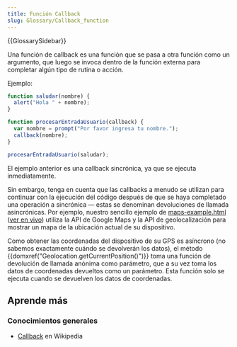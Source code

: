 ```yaml
---
title: Función Callback
slug: Glossary/Callback_function
---
```


{{GlossarySidebar}}

Una función de callback es una función que se pasa a otra función como un argumento, que luego se invoca dentro de la función externa para completar algún tipo de rutina o acción.

Ejemplo:

```js
function saludar(nombre) {
  alert("Hola " + nombre);
}

function procesarEntradaUsuario(callback) {
  var nombre = prompt("Por favor ingresa tu nombre.");
  callback(nombre);
}

procesarEntradaUsuario(saludar);
```

El ejemplo anterior es una callback sincrónica, ya que se ejecuta inmediatamente.

Sin embargo, tenga en cuenta que las callbacks a menudo se utilizan para continuar con la ejecución del código después de que se haya completado una operación a sincrónica — estas se denominan devoluciones de llamada asincrónicas. Por ejemplo, nuestro sencillo ejemplo de [maps-example.html](https://github.com/mdn/learning-area/blob/master/javascript/apis/introduction/maps-example.html) ([ver en vivo](https://mdn.github.io/learning-area/javascript/apis/introduction/maps-example.html)) utiliza la API de Google Maps y la API de geolocalización para mostrar un mapa de la ubicación actual de su dispositivo.

Como obtener las coordenadas del dispositivo de su GPS es asíncrono (no sabemos exactamente cuándo se devolverán los datos), el método {{domxref("Geolocation.getCurrentPosition()")}} toma una función de devolución de llamada anónima como parámetro, que a su vez toma los datos de coordenadas devueltos como un parámetro. Esta función solo se ejecuta cuando se devuelven los datos de coordenadas.

## Aprende más

### Conocimientos generales

- [Callback](<https://es.wikipedia.org/wiki/Callback_(inform%C3%A1tica)>) en Wikipedia
